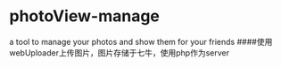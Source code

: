 # photoView-manage
a tool to manage your photos and show them for your friends
####使用webUploader上传图片，图片存储于七牛，使用php作为server

